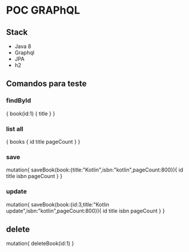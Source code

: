 # POC GRAPhQL

## Stack
- Java 8
- Graphql
- JPA
- h2

## Comandos para teste

### findById
{
  book(id:1) {
    title
  }
}

### list all
{
  books {
   id
   title
   pageCount 
  }
}
### save
mutation{
  saveBook(book:{title:"Kotlin",isbn:"kotlin",pageCount:800}){
    id
    title
    isbn
    pageCount
  }
}
### update
mutation{
  saveBook(book:{id:3,title:"Kotlin update",isbn:"kotlin",pageCount:800}){
    id
    title
    isbn
    pageCount
  }
}

## delete
mutation{
  deleteBook(id:1)
}


